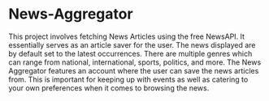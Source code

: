 # News-Aggregator
This project involves fetching News Articles using the free NewsAPI. It essentially serves as an article saver for the user. The news displayed are by default set to the latest occurrences. There are multiple genres which can range from national, international, sports, politics, and more. The News Aggregator features an account where the user can save the news articles from. This is important for keeping up with events as well as catering to your own preferences when it comes to browsing the news.
